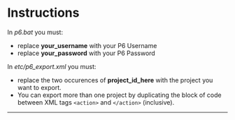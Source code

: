 # Instructions

In *p6.bat* you must:
* replace __your_username__ with your P6 Username
* replace __your_password__ with your P6 Password

In *etc/p6_export.xml* you must:
* replace the two occurences of __project_id_here__ with the project you want to export.
* You can export more than one project by duplicating the block of code between XML tags `<action>` and `</action>` (inclusive).

-------
